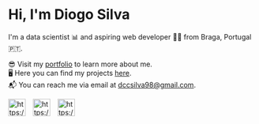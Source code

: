 # Hi, I'm Diogo Silva

I'm a data scientist 📊 and aspiring web developer 🧑‍💻 from Braga, Portugal 🇵🇹. 

😎 Visit my [portfolio](https://diogo-costa-silva.github.io) to learn more about me. <br>
🖥️ Here you can find my projects [here](https://github.com/diogo-costa-silva?tab=repositories). <br>
📬 You can reach me via email at [dccsilva98@gmail.com](mailto:dccsilva98@gmail.com).

<a href="https://twitter.com/obeliscodivelas" target="blank"><img align="center" src="https://oyepriyansh.pages.dev/assets/github/readme/twitter.svg" alt="https://twitter.com/obeliscodivelas" title="Twitter" width="35"/></a> &ensp;
<a href="https://linkedin.com/in/diogo-costa-silva" target="blank"><img align="center" src="https://oyepriyansh.pages.dev/assets/github/readme/linkedin.svg" alt="https://linkedin.com/in/diogo-costa-silva" title="Linkedin" width="35"/></a> &ensp;
<a href="https://instagram.com/digas_silva" target="blank"><img align="center" src="https://oyepriyansh.pages.dev/assets/github/readme/instagram.svg" alt="https://instagram.com/digas_silva" title="Instagram" width="35"/></a> &ensp;

